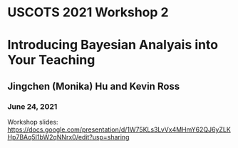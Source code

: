 # USCOTS 2021 Workshop 2
# Introducing Bayesian Analyais into Your Teaching
## Jingchen (Monika) Hu and Kevin Ross
### June 24, 2021

Workshop slides: https://docs.google.com/presentation/d/1W75KLs3LvVx4MHmY62QJ6yZLKHp7BAq5I1bW2qNNrx0/edit?usp=sharing

